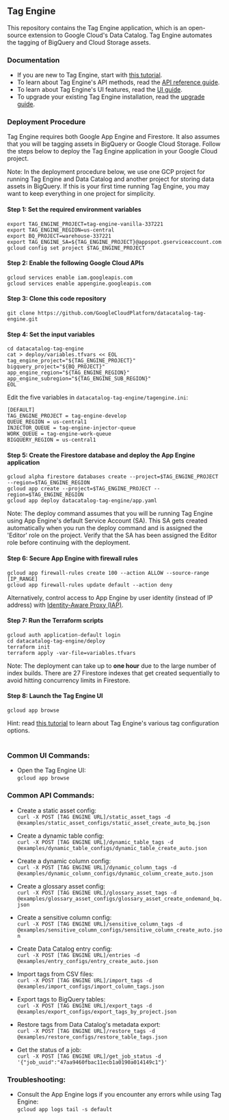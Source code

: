 ## Tag Engine
This repository contains the Tag Engine application, which is an open-source extension to Google Cloud's Data Catalog. Tag Engine automates the tagging of BigQuery and Cloud Storage assets. 

### Documentation

* If you are new to Tag Engine, start with [this tutorial](https://cloud.google.com/architecture/tag-engine-and-data-catalog). 
* To learn about Tag Engine's API methods, read the [API reference guide](https://github.com/GoogleCloudPlatform/datacatalog-tag-engine/blob/main/docs/api_reference.md). 
* To learn about Tag Engine's UI features, read the [UI guide](https://github.com/GoogleCloudPlatform/datacatalog-tag-engine/blob/main/docs/ui_guide.md). 
* To upgrade your existing Tag Engine installation, read the [upgrade guide](https://github.com/GoogleCloudPlatform/datacatalog-tag-engine/blob/main/docs/upgrade_guide.md). 

### Deployment Procedure

Tag Engine requires both Google App Engine and Firestore. It also assumes that you will be tagging assets in BigQuery or Google Cloud Storage. Follow the steps below to deploy the Tag Engine application in your Google Cloud project.

Note: In the deployment procedure below, we use one GCP project for running Tag Engine and Data Catalog and another project for storing data assets in BigQuery. If this is your first time running Tag Engine, you may want to keep everything in one project for simplicity. 

#### Step 1: Set the required environment variables
```
export TAG_ENGINE_PROJECT=tag-engine-vanilla-337221
export TAG_ENGINE_REGION=us-central
export BQ_PROJECT=warehouse-337221
export TAG_ENGINE_SA=${TAG_ENGINE_PROJECT}@appspot.gserviceaccount.com
gcloud config set project $TAG_ENGINE_PROJECT
```

#### Step 2: Enable the following Google Cloud APIs
```
gcloud services enable iam.googleapis.com
gcloud services enable appengine.googleapis.com
```

#### Step 3: Clone this code repository
```
git clone https://github.com/GoogleCloudPlatform/datacatalog-tag-engine.git
```

#### Step 4: Set the input variables
```
cd datacatalog-tag-engine
cat > deploy/variables.tfvars << EOL
tag_engine_project="${TAG_ENGINE_PROJECT}"
bigquery_project="${BQ_PROJECT}"
app_engine_region="${TAG_ENGINE_REGION}"
app_engine_subregion="${TAG_ENGINE_SUB_REGION}"
EOL
```

Edit the five variables in `datacatalog-tag-engine/tagengine.ini`: 
```
[DEFAULT]
TAG_ENGINE_PROJECT = tag-engine-develop
QUEUE_REGION = us-central1
INJECTOR_QUEUE = tag-engine-injector-queue
WORK_QUEUE = tag-engine-work-queue
BIGQUERY_REGION = us-central1
```

#### Step 5: Create the Firestore database and deploy the App Engine application
```
gcloud alpha firestore databases create --project=$TAG_ENGINE_PROJECT --region=$TAG_ENGINE_REGION     
gcloud app create --project=$TAG_ENGINE_PROJECT --region=$TAG_ENGINE_REGION
gcloud app deploy datacatalog-tag-engine/app.yaml
```

Note: The deploy command assumes that you will be running Tag Engine using App Engine's default Service Account (SA). 
This SA gets created automatically when you run the deploy command and is assigned the 'Editor' role on the project. 
Verify that the SA has been assigned the Editor role before continuing with the deployment. 


#### Step 6: Secure App Engine with firewall rules  
```
gcloud app firewall-rules create 100 --action ALLOW --source-range [IP_RANGE]
gcloud app firewall-rules update default --action deny
```

Alternatively, control access to App Engine by user identity (instead of IP address) with [Identity-Aware Proxy (IAP)](https://cloud.google.com/iap/docs/concepts-overview). 

#### Step 7: Run the Terraform scripts
``` 
gcloud auth application-default login
cd datacatalog-tag-engine/deploy
terraform init
terraform apply -var-file=variables.tfvars
```  

Note: The deployment can take up to <b>one hour</b> due to the large number of index builds. There are 27 Firestore indexes that get created sequentially to avoid hitting concurrency limits in Firestore. 

#### Step 8: Launch the Tag Engine UI
```
gcloud app browse
```

Hint: read [this tutorial](https://cloud.google.com/architecture/tag-engine-and-data-catalog) to learn about Tag Engine's various tag configuration options. <br><br>


### Common UI Commands:

* Open the Tag Engine UI:<br>
`gcloud app browse`


### Common API Commands:

* Create a static asset config:<br>
`curl -X POST [TAG ENGINE URL]/static_asset_tags -d @examples/static_asset_configs/static_asset_create_auto_bq.json`

* Create a dynamic table config:<br>
`curl -X POST [TAG ENGINE URL]/dynamic_table_tags -d @examples/dynamic_table_configs/dynamic_table_create_auto.json`

* Create a dynamic column config:<br>
`curl -X POST [TAG ENGINE URL]/dynamic_column_tags -d @examples/dynamic_column_configs/dynamic_column_create_auto.json`

* Create a glossary asset config:<br>
`curl -X POST [TAG ENGINE URL]/glossary_asset_tags -d @examples/glossary_asset_configs/glossary_asset_create_ondemand_bq.json`

* Create a sensitive column config:<br>
`curl -X POST [TAG ENGINE URL]/sensitive_column_tags -d @examples/sensitive_column_configs/sensitive_column_create_auto.json`

* Create Data Catalog entry config:<br>
`curl -X POST [TAG ENGINE URL]/entries -d @examples/entry_configs/entry_create_auto.json`

* Import tags from CSV files:<br>
`curl -X POST [TAG ENGINE URL]/import_tags -d @examples/import_configs/import_column_tags.json`

* Export tags to BigQuery tables:<br>
`curl -X POST [TAG ENGINE URL]/export_tags -d @examples/export_configs/export_tags_by_project.json`

* Restore tags from Data Catalog's metadata export:<br>
`curl -X POST [TAG ENGINE URL]/restore_tags -d @examples/restore_configs/restore_table_tags.json`

* Get the status of a job:<br>
`curl -X POST [TAG ENGINE URL]/get_job_status -d '{"job_uuid":"47aa9460fbac11ecb1a0190a014149c1"}'`


### Troubleshooting:

* Consult the App Engine logs if you encounter any errors while using Tag Engine:<br>
`gcloud app logs tail -s default`

